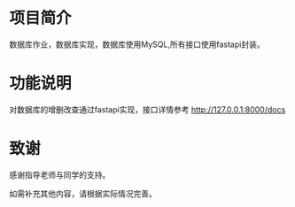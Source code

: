 
# 项目简介

数据库作业，数据库实现，数据库使用MySQL,所有接口使用fastapi封装。


# 功能说明
对数据库的增删改查通过fastapi实现，接口详情参考 http://127.0.0.1:8000/docs


# 致谢

感谢指导老师与同学的支持。

如需补充其他内容，请根据实际情况完善。